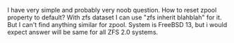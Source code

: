 I have very simple and probably very noob question. 
How to reset zpool property to default? With zfs dataset I can use "zfs inherit blahblah" for it. But I can't find anything similar for zpool. System is FreeBSD 13, but i would expect answer will be same for all ZFS 2.0 systems.   
